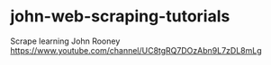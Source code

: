 # john-web-scraping-tutorials
Scrape learning John Rooney https://www.youtube.com/channel/UC8tgRQ7DOzAbn9L7zDL8mLg
